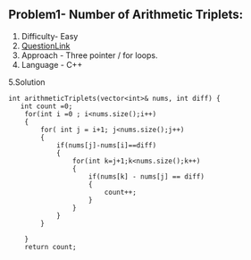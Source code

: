 ## Problem1- Number of Arithmetic Triplets:
1. Difficulty- Easy 
2. [QuestionLink](https://leetcode.com/problems/number-of-arithmetic-triplets/)
3. Approach - Three pointer / for loops.
4. Language - C++


5.Solution
 
    int arithmeticTriplets(vector<int>& nums, int diff) {
       int count =0;
        for(int i =0 ; i<nums.size();i++)
        {
            for( int j = i+1; j<nums.size();j++)
            {
                if(nums[j]-nums[i]==diff)
                {
                    for(int k=j+1;k<nums.size();k++)
                    {
                        if(nums[k] - nums[j] == diff)
                        {
                            count++;
                        }
                    }
                }
            }
            
        }
        return count;
 
        
 
